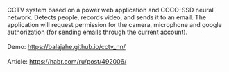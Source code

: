CCTV system based on a power web application and COCO-SSD neural network. Detects people, records video, and sends it to an email. The application will request permission for the camera, microphone and google authorization (for sending emails through the current account).
<br><br>
Demo: https://balajahe.github.io/cctv_nn/
<br><br>
Article: https://habr.com/ru/post/492006/
